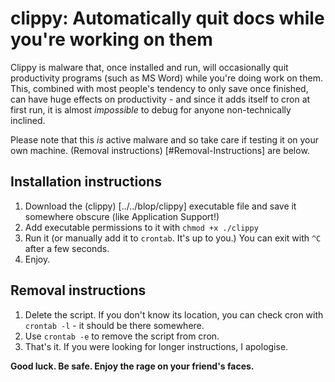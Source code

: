 # clippy: Automatically quit docs while you're working on them

Clippy is malware that, once installed and run, will occasionally quit productivity programs (such as MS Word) while you're doing work on them. This, combined with most people's tendency to only save once finished, can have huge effects on productivity - and since it adds itself to cron at first run, it is almost *impossible* to debug for anyone non-technically inclined.

Please note that this *is* active malware and so take care if testing it on your own machine. (Removal instructions) [#Removal-Instructions] are below.

## Installation instructions

1. Download the (clippy) [../../blop/clippy] executable file and save it somewhere obscure (like Application Support!)
2. Add executable permissions to it with `chmod +x ./clippy`
3. Run it (or manually add it to `crontab`. It's up to you.) You can exit with `^C` after a few seconds.
4. Enjoy.

## Removal instructions

1. Delete the script. If you don't know its location, you can check cron with `crontab -l` - it should be there somewhere.
2. Use `crontab -e` to remove the script from cron.
3. That's it. If you were looking for longer instructions, I apologise.

**Good luck. Be safe. Enjoy the rage on your friend's faces.**